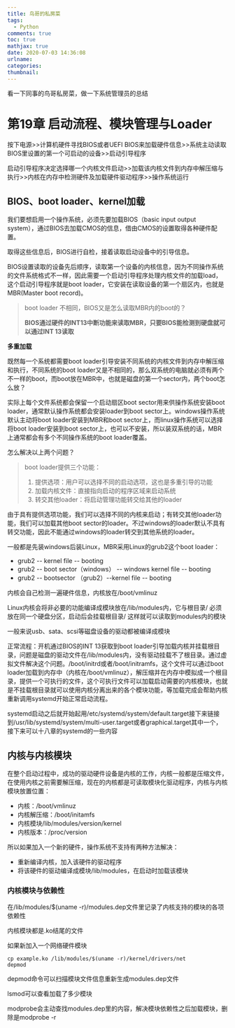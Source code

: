 ```yaml
---
title: 鸟哥的私房菜
tags:
  - Python
comments: true
toc: true
mathjax: true
date: 2020-07-03 14:36:08
urlname:
categories:
thumbnail:
---
```


看一下同事的鸟哥私房菜，做一下系统管理员的总结

# 第19章 启动流程、模块管理与Loader

按下电源>>计算机硬件寻找BIOS或者UEFI BIOS来加载硬件信息>>系统主动读取BIOS里设置的第一个可启动的设备>>启动引导程序

启动引导程序决定选择哪一个内核文件启动>>加载该内核文件到内存中解压缩与执行>>内核在内存中检测硬件及加载硬件驱动程序>>操作系统运行

## BIOS、boot loader、kernel加载

我们要想启用一个操作系统，必须先要加载BIOS（basic input output system），通过BIOS去加载CMOS的信息，借由CMOS的设置取得各种硬件配置。

取得这些信息后，BIOS进行自检，接着读取启动设备中的引导信息。

BIOS设置读取的设备先后顺序，读取第一个设备的内核信息，因为不同操作系统的文件系统格式不一样，因此需要一个启动引导程序处理内核文件的加载load，这个启动引导程序就是boot loader，它安装在读取设备的第一个扇区内，也就是MBR(Master boot record)。



> boot loader 不相同，BIOS又是怎么读取MBR内的boot的？
>
> **BIOS通过硬件的INT13中断功能来读取MBR，只要BIOS能检测到硬盘就可以通过INT 13读取**



**多重加载**

既然每一个系统都需要boot loader引导安装不同系统的内核文件到内存中解压缩和执行，不同系统的boot loader又是不相同的，那么双系统的电脑就必须有两个不一样的boot，而boot放在MBR中，也就是磁盘的第一个sector内，两个boot怎么放？

实际上每个文件系统都会保留一个启动扇区boot sector用来供操作系统安装boot loader，通常默认操作系统都会安装loader到boot sector上。windows操作系统默认主动将boot loader安装到MBR和boot sector上，而linux操作系统可以选择将boot loader安装到boot sector上，也可以不安装，所以装双系统的话，MBR上通常都会有多个不同操作系统的boot loader覆盖。

怎么解决以上两个问题？

> boot loader提供三个功能：
>
> 1. 提供选项：用户可以选择不同的启动选项，这也是多重引导的功能
> 2. 加载内核文件：直接指向启动的程序区域来启动系统
> 3. 转交其他loader：将启动管理功能转交给其他的loader

由于具有提供选项功能，我们可以选择不同的内核来启动；有转交其他loader功能，我们可以加载其他boot sector的loader。不过windows的loader默认不具有转交功能，因此不能通过windows的loader转交到其他系统的loader。

一般都是先装windows后装Linux，MBR采用Linux的grub2这个boot loader：

- grub2 -- kernel file -- booting
- grub2 -- boot sector（windows） -- windows kernel file  -- booting
- grub2 -- bootsector （grub2）--kernel file -- booting

内核会自己检测一遍硬件信息，内核放在/boot/vmlinuz

Linux内核会将非必要的功能编译成模块放在/lib/modules内，它与根目录/ 必须放在同一个硬盘分区，启动后会挂载根目录/ 这样就可以读取到modules内的模块

一般来说usb、sata、scsi等磁盘设备的驱动都被编译成模块

正常流程：开机通过BIOS的INT 13获取到boot loader引导加载内核并挂载根目录，问题是磁盘的驱动文件在/lib/modules内，没有驱动挂载不了根目录。通过虚拟文件解决这个问题。/boot/initrd或者/boot/initramfs，这个文件可以通过boot loader加载到内存中（内核在/boot/vmlinuz），解压缩并在内存中模拟成一个根目录，提供一个可执行的文件，这个可执行文件可以加载启动需要的内核模块，也就是不挂载根目录就可以使用内核分离出来的各个模块功能，等加载完成会帮助内核重新调用systemd开始正常启动流程。

systemd启动之后就开始起用/etc/systemd/system/default.target接下来链接到/usr/lib/systemd/system/multi-user.target或者graphical.target其中一个，接下来可以十八章的systemd的一些内容

## 内核与内核模块

在整个启动过程中，成功的驱动硬件设备是内核的工作，内核一般都是压缩文件，在使用内核之前需要解压缩，现在的内核都是可读取模块化驱动程序，内核与内核模块放置位置：

- 内核：/boot/vmlinuz
- 内核解压缩：/boot/initamfs
- 内核模块/lib/modules/version/kernel
- 内核版本：/proc/version

所以如果加入一个新的硬件，操作系统不支持有两种方法解决：

- 重新编译内核，加入该硬件的驱动程序
- 将该硬件的驱动编译成模块/lib/modules，在启动时加载该模块

### 内核模块与依赖性

在/lib/modules/$(uname -r)/modules.dep文件里记录了内核支持的模块的各项依赖性

内核模块都是.ko结尾的文件

如果新加入一个网络硬件模块

```shell
cp example.ko /lib/modules/$(uname -r)/kernel/drivers/net
depmod
```

depmod命令可以扫描模块文件信息重新生成modules.dep文件

lsmod可以查看加载了多少模块

modprobe会主动查找modules.dep里的内容，解决模块依赖性之后加载模块，删除是modprobe -r

